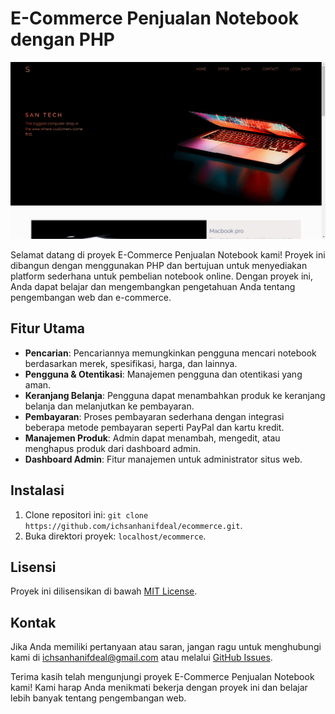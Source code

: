 # E-Commerce Penjualan Notebook dengan PHP

![Banner E-Commerce](https://github.com/IchsanHanifdeal/ecommerce/blob/main/assets/img/banner.png)

Selamat datang di proyek E-Commerce Penjualan Notebook kami! Proyek ini dibangun dengan menggunakan PHP dan bertujuan untuk menyediakan platform sederhana untuk pembelian notebook online. Dengan proyek ini, Anda dapat belajar dan mengembangkan pengetahuan Anda tentang pengembangan web dan e-commerce.

## Fitur Utama
- **Pencarian**: Pencariannya memungkinkan pengguna mencari notebook berdasarkan merek, spesifikasi, harga, dan lainnya.
- **Pengguna & Otentikasi**: Manajemen pengguna dan otentikasi yang aman.
- **Keranjang Belanja**: Pengguna dapat menambahkan produk ke keranjang belanja dan melanjutkan ke pembayaran.
- **Pembayaran**: Proses pembayaran sederhana dengan integrasi beberapa metode pembayaran seperti PayPal dan kartu kredit.
- **Manajemen Produk**: Admin dapat menambah, mengedit, atau menghapus produk dari dashboard admin.
- **Dashboard Admin**: Fitur manajemen untuk administrator situs web.

## Instalasi

1. Clone repositori ini: `git clone https://github.com/ichsanhanifdeal/ecommerce.git`.
2. Buka direktori proyek: `localhost/ecommerce`.

## Lisensi
Proyek ini dilisensikan di bawah [MIT License](LICENSE).

## Kontak
Jika Anda memiliki pertanyaan atau saran, jangan ragu untuk menghubungi kami di [ichsanhanifdeal@gmail.com](mailto:ichsanhanifdeal@gmail.com) atau melalui [GitHub Issues](https://github.com/ichsanhanifdeal/repo/issues).

Terima kasih telah mengunjungi proyek E-Commerce Penjualan Notebook kami! Kami harap Anda menikmati bekerja dengan proyek ini dan belajar lebih banyak tentang pengembangan web.
